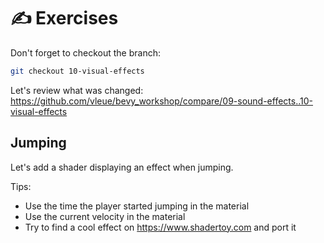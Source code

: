 # ✍️ Exercises

Don't forget to checkout the branch:

```sh
git checkout 10-visual-effects
```

Let's review what was changed: <https://github.com/vleue/bevy_workshop/compare/09-sound-effects..10-visual-effects>

## Jumping

Let's add a shader displaying an effect when jumping.

Tips:
* Use the time the player started jumping in the material
* Use the current velocity in the material
* Try to find a cool effect on <https://www.shadertoy.com> and port it
